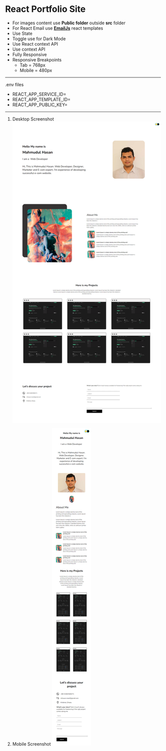 # React Portfolio Site

* For images content use **Public folder** outside **src** folder
* For React Email use **[EmailJs](https://www.emailjs.com/)** react templates
* Use State
* Toggle use for Dark Mode
* Use React context API 
* Use context API
* Fully Responsive 
* Responsive Breakpoints 
    * Tab = 768px
    * Mobile = 480px

-----------
.env files
* REACT_APP_SERVICE_ID=
* REACT_APP_TEMPLATE_ID=
* REACT_APP_PUBLIC_KEY=

-----------
1. Desktop Screenshot
![Image for Desktop](public/screenshot/img-laptop.png)

2. Mobile Screenshot
![Image for Desktop](public/screenshot/imgmobile.png)
